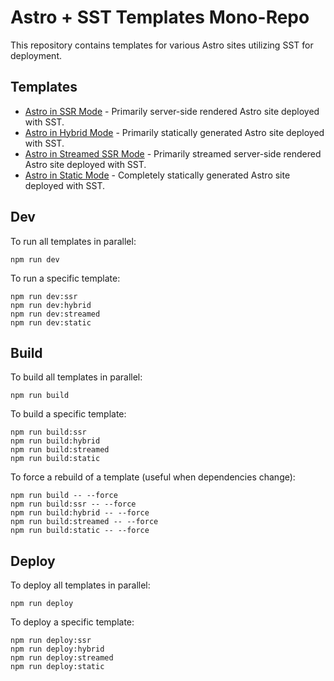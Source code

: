 # Astro + SST Templates Mono-Repo

This repository contains templates for various Astro sites utilizing SST for deployment.

## Templates

- [Astro in SSR Mode](./templates/astro-ssr/) - Primarily server-side rendered Astro site deployed with SST.
- [Astro in Hybrid Mode](./templates/astro-hybrid/) - Primarily statically generated Astro site deployed with SST.
- [Astro in Streamed SSR Mode](./templates/astro-streamed/) - Primarily streamed server-side rendered Astro site deployed with SST.
- [Astro in Static Mode](./templates/astro-static/) - Completely statically generated Astro site deployed with SST.

## Dev

To run all templates in parallel:

```
npm run dev
```

To run a specific template:

```
npm run dev:ssr
npm run dev:hybrid
npm run dev:streamed
npm run dev:static
```

## Build

To build all templates in parallel:

```
npm run build
```

To build a specific template:

```
npm run build:ssr
npm run build:hybrid
npm run build:streamed
npm run build:static
```

To force a rebuild of a template (useful when dependencies change):

```
npm run build -- --force
npm run build:ssr -- --force
npm run build:hybrid -- --force
npm run build:streamed -- --force
npm run build:static -- --force
```

## Deploy

To deploy all templates in parallel:

```
npm run deploy
```

To deploy a specific template:

```
npm run deploy:ssr
npm run deploy:hybrid
npm run deploy:streamed
npm run deploy:static
```
